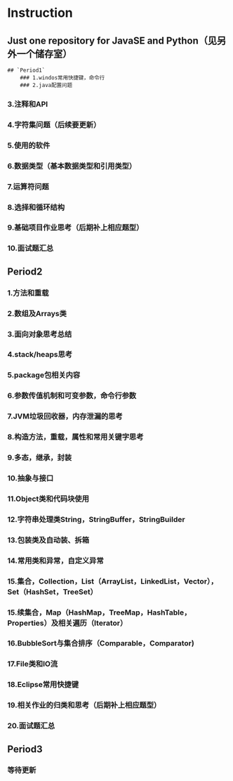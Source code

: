 # Instruction
## Just one repository for JavaSE and Python（见另外一个储存室）
    ## `Period1`
        ### 1.windos常用快捷键，命令行      
        ### 2.java配置问题
### 3.注释和API
### 4.字符集问题（后续要更新）
### 5.使用的软件
### 6.数据类型（基本数据类型和引用类型）
### 7.运算符问题
### 8.选择和循环结构
### 9.基础项目作业思考（后期补上相应题型）
### 10.面试题汇总
## Period2
### 1.方法和重载
### 2.数组及Arrays类
### 3.面向对象思考总结
### 4.stack/heaps思考
### 5.package包相关内容
### 6.参数传值机制和可变参数，命令行参数
### 7.JVM垃圾回收器，内存泄漏的思考
### 8.构造方法，重载，属性和常用关键字思考
### 9.多态，继承，封装
### 10.抽象与接口
### 11.Object类和代码块使用
### 12.字符串处理类String，StringBuffer，StringBuilder
### 13.包装类及自动装、拆箱
### 14.常用类和异常，自定义异常
### 15.集合，Collection，List（ArrayList，LinkedList，Vector），Set（HashSet，TreeSet）
### 15.续集合，Map（HashMap，TreeMap，HashTable，Properties）及相关遍历（Iterator）
### 16.BubbleSort与集合排序（Comparable，Comparator)
### 17.File类和IO流
### 18.Eclipse常用快捷键
### 19.相关作业的归类和思考（后期补上相应题型）
### 20.面试题汇总
## Period3
### 等待更新
